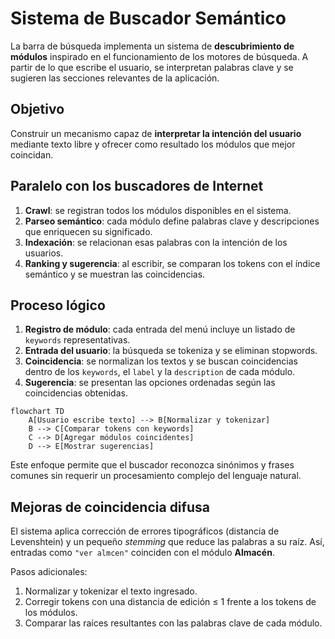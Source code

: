 # Sistema de Buscador Semántico

La barra de búsqueda implementa un sistema de **descubrimiento de módulos** inspirado en el funcionamiento de los motores de búsqueda. A partir de lo que escribe el usuario, se interpretan palabras clave y se sugieren las secciones relevantes de la aplicación.

## Objetivo

Construir un mecanismo capaz de **interpretar la intención del usuario** mediante texto libre y ofrecer como resultado los módulos que mejor coincidan.

## Paralelo con los buscadores de Internet

1. **Crawl**: se registran todos los módulos disponibles en el sistema.
2. **Parseo semántico**: cada módulo define palabras clave y descripciones que enriquecen su significado.
3. **Indexación**: se relacionan esas palabras con la intención de los usuarios.
4. **Ranking y sugerencia**: al escribir, se comparan los tokens con el índice semántico y se muestran las coincidencias.

## Proceso lógico

1. **Registro de módulo**: cada entrada del menú incluye un listado de `keywords` representativas.
2. **Entrada del usuario**: la búsqueda se tokeniza y se eliminan stopwords.
3. **Coincidencia**: se normalizan los textos y se buscan coincidencias dentro de los `keywords`, el `label` y la `description` de cada módulo.
4. **Sugerencia**: se presentan las opciones ordenadas según las coincidencias obtenidas.

```mermaid
flowchart TD
    A[Usuario escribe texto] --> B[Normalizar y tokenizar]
    B --> C[Comparar tokens con keywords]
    C --> D[Agregar módulos coincidentes]
    D --> E[Mostrar sugerencias]
```

Este enfoque permite que el buscador reconozca sinónimos y frases comunes sin requerir un procesamiento complejo del lenguaje natural.

## Mejoras de coincidencia difusa

El sistema aplica corrección de errores tipográficos (distancia de Levenshtein) y un pequeño *stemming* que reduce las palabras a su raíz. Así, entradas como `"ver almcen"` coinciden con el módulo **Almacén**.

Pasos adicionales:

1. Normalizar y tokenizar el texto ingresado.
2. Corregir tokens con una distancia de edición ≤ 1 frente a los tokens de los módulos.
3. Comparar las raíces resultantes con las palabras clave de cada módulo.
